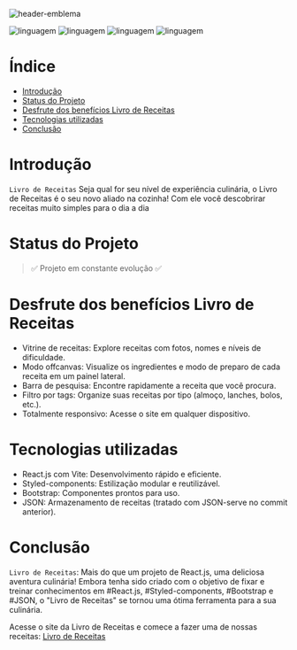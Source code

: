 
![header-emblema](https://github.com/SirReinato/livroDeReceitas-2.0/assets/101846374/ba83963c-609f-44f6-b0e9-343befea3a11)

![linguagem](https://img.shields.io/badge/%23-react-blue
)
![linguagem](https://img.shields.io/badge/%23-javascript-blue
)
![linguagem](https://img.shields.io/badge/%23-figma-blue
)
![linguagem](https://img.shields.io/badge/%23-sass-pink
)


# Índice  
* [Introdução](#introducao)
* [Status do Projeto](#status-do-Projeto)
* [Desfrute dos benefícios Livro de Receitas](#Desfrute-dos-benefícios-Livro-de-Receitas)
* [Tecnologias utilizadas](#tecnologias-utilizadas)
* [Conclusão](#conclusão)

# Introdução
`Livro de Receitas` Seja qual for seu nível de experiência culinária, o Livro de Receitas é o seu novo aliado na cozinha! Com ele você descobrirar receitas muito simples para o dia a dia

# Status do Projeto
> :white_check_mark: Projeto em constante evolução :white_check_mark:

# Desfrute dos benefícios Livro de Receitas
- Vitrine de receitas: Explore receitas com fotos, nomes e níveis de dificuldade.
- Modo offcanvas: Visualize os ingredientes e modo de preparo de cada receita em um painel lateral.
- Barra de pesquisa: Encontre rapidamente a receita que você procura.
- Filtro por tags: Organize suas receitas por tipo (almoço, lanches, bolos, etc.).
- Totalmente responsivo: Acesse o site em qualquer dispositivo.

# Tecnologias utilizadas
- React.js com Vite: Desenvolvimento rápido e eficiente.
- Styled-components: Estilização modular e reutilizável.
- Bootstrap: Componentes prontos para uso.
- JSON: Armazenamento de receitas (tratado com JSON-serve no commit anterior).

# Conclusão
`Livro de Receitas`: Mais do que um projeto de React.js, uma deliciosa aventura culinária!
Embora tenha sido criado com o objetivo de fixar e treinar conhecimentos em #React.js, #Styled-components, #Bootstrap e #JSON, o "Livro de Receitas" se tornou uma ótima ferramenta para a sua culinária.

Acesse o site da Livro de Receitas e comece a fazer uma de nossas receitas: 
[Livro de Receitas](https://livro-de-receitas-2-0.vercel.app/ "Livro de Receitas")
